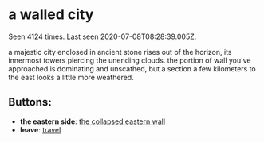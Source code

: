 # a walled city

Seen 4124 times. Last seen 2020-07-08T08:28:39.005Z.

a majestic city enclosed in ancient stone rises out of the horizon, its innermost towers piercing the unending clouds. the portion of wall you've approached is dominating and unscathed, but a section a few kilometers to the east looks a little more weathered.

## Buttons:

- **the eastern side**: [the collapsed eastern wall](the-collapsed-eastern-wall-Nrj1yat.md)
- **leave**: [travel](travel-travel.md)